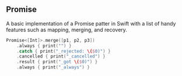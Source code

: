 ## Promise

A basic implementation of a Promise patter in Swift with a list of handy features such as mapping, merging, and recovery.

```Swift
Promise<[Int]>.merge([p1, p2, p3])
    .always { print("") }
    .catch { print("_rejected: \($0)") }
    .cancelled { print("_cancelled") }
    .result { print("_got \($0)") }
    .always { print("_always") }
```
